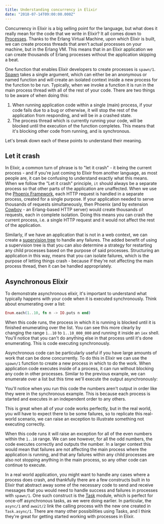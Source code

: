 ```yaml
---
title: Understanding concurrency in Elixir
date: "2018-07-14T09:00:00.000Z"
---
```


Concurrency in Elixir is a big selling point for the language, but what does it really mean for the code that we write in Elixir? It all comes down to [Processes](https://hexdocs.pm/elixir/Process.html). Thanks to the Erlang Virtual Machine, upon which Elixir is built, we can create process threads that aren't actual processes on your machine, but in the Erlang VM. This means that in an Elixir application we can create thousands of Erlang processes without the application skipping a beat.

One function that enables Elixir developers to create processes is `spawn/1`. [Spawn](https://hexdocs.pm/elixir/Kernel.html#spawn/1) takes a single argument, which can either be an anonymous or named function and will create an isolated context inside a new process for the function to be run. Typically, when we invoke a function it is run in the main process thread with all of the rest of your code. There are two things to be aware of when doing this:
1. When running application code within a single (main) process, if your code fails due to a bug or otherwise, it will stop the rest of the application from responding, and will be in a crashed state.
2. The process thread which is currently running your code, will be blocked until the execution of the function completes. This means that it's blocking other code from running, and is synchronous.

Let's break down each of these points to understand their meaning.

## Let it crash
In Elixir, a common turn of phrase is to "let it crash" - it being the current process - and if you're just coming to Elixir from another language, as most people are, it can be confusing to understand exactly what this means. When we follow the "Let it crash" principle, `it` should always be a separate process so that other parts of the application are unaffected. When we use the [Phoenix Framework](http://phoenixframework.org), each HTTP request is handled in a separate process, created for a single purpose. If your application needed to serve thousands of requests simultaneously, then Phoenix (and by extension [Cowboy](https://github.com/ninenines/cowboy) - an Erlang-based HTTP server) would create thousands of requests, each in complete isolation.
Doing this means you can crash the current process, i.e. a single HTTP request and it would not affect the rest of the application. 

Similarly, if we have an application that is not in a web context, we can create a [supervision tree](https://elixir-lang.org/getting-started/mix-otp/supervisor-and-application.html) to handle any failures. The added benefit of using a supervision tree is that you can also determine a strategy for restarting any child processes based on the purpose of said processes. Structuring an application in this way, means that you can isolate failures, which is the purpose of letting things crash - because if they're not affecting the main process thread, then it can be handled appropriately.

## Asynchronous Elixir
To demonstrate asynchronous elixir, it's important to understand what typically happens with your code when it is executed synchronously. Think about enumerating over a list:

```elixir
Enum.each(1..10, fn n -> IO.puts n end)
```

When this code runs, the process in which it is running is blocked until it is finished enumerating over the list. You can see this more clearly by changing the range `1..10` to `1..10_000_000` and running it inside an `iex` shell. You'll notice that you can't do anything else in that process until it's done enumerating. This is code executing synchronously.

Asynchronous code can be particularly useful if you have large amounts of work that can be done concurrently. To do this in Elixir we can use the `spawn/1` function to create a new process in which to do the work. When application code executes inside of a process, it can run without blocking any code in other processes.
Similar to the previous example, we can enumerate over a list but this time we'll execute the output asynchronously:

<script src="https://gist.github.com/jackmarchant/e44d49c25a5c34c35c463b8a9d515e9b.js"></script>

You'll notice when you run this code the numbers aren't output in order like they were in the synchronous example. This is because each process is started and executes in an independent order to any others. 

This is great when all of your code works perfectly, but in the real world, you will have to expect there to be some failures, so to replicate this real-world scenario, we can raise an exception to illustrate something not executing correctly.

<script src="https://gist.github.com/jackmarchant/5c0ae78ba78a8e411cd6912d0a765988.js"></script>

When this code runs it will raise an exception for all of the even numbers within the `1..10` range. We can see however, for all the odd numbers, the code executes correctly and outputs the number. In a larger context this would mean that failures are not affecting the main process where the application is running, and that any failures within any child processes are also not stopping anything in the main process, so any other code can continue to execute.

In a real world application, you might want to handle any cases where a process does crash, and thankfully there are a few constructs built in to Elixir that abstract away some of the necessary code to send and receive messages that you would need to handle success and failures in processes with `spawn/1`. One such construct is the [Task](https://hexdocs.pm/elixir/Task.html) module, which is perfect for once-off asynchronous tasks, as we were doing earlier. In particular, the `async/1` and `await/2` link the calling process with the new one created in `Task.async/1`. 
There are many other possibilities using Tasks, and I think they're great for getting started working with processes in Elixir.